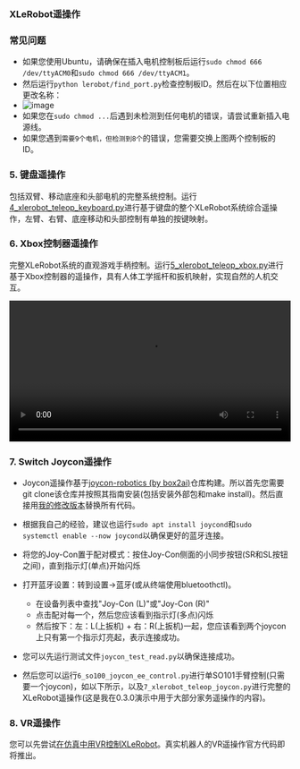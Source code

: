 ### XLeRobot遥操作

### 常见问题

- 如果您使用Ubuntu，请确保在插入电机控制板后运行`sudo chmod 666 /dev/ttyACM0`和`sudo chmod 666 /dev/ttyACM1`。
- 然后运行`python lerobot/find_port.py`检查控制板ID。然后在以下位置相应更改名称：
- ![image](https://github.com/user-attachments/assets/19264425-8a67-465f-86ba-3c54ec13793e)
- 如果您在`sudo chmod ...`后遇到未检测到任何电机的错误，请尝试重新插入电源线。
- 如果您遇到`需要9个电机，但检测到8个`的错误，您需要交换上图两个控制板的ID。

### 5. 键盘遥操作

包括双臂、移动底座和头部电机的完整系统控制。运行[4_xlerobot_teleop_keyboard.py](https://github.com/Vector-Wangel/XLeRobot/blob/main/software/examples/4_xlerobot_teleop_keyboard.py)进行基于键盘的整个XLeRobot系统综合遥操作，左臂、右臂、底座移动和头部控制有单独的按键映射。

### 6. Xbox控制器遥操作  

完整XLeRobot系统的直观游戏手柄控制。运行[5_xlerobot_teleop_xbox.py](https://github.com/Vector-Wangel/XLeRobot/blob/main/software/examples/5_xlerobot_teleop_xbox.py)进行基于Xbox控制器的遥操作，具有人体工学摇杆和扳机映射，实现自然的人机交互。

<video width="100%" controls>
  <source src="https://vector-wangel.github.io/XLeRobot-assets/videos/Real_demos/xlerobot_025_001.mp4" type="video/mp4">
  Your browser does not support the video tag.
</video>

### 7. Switch Joycon遥操作

- Joycon遥操作基于[joycon-robotics (by box2ai)](https://github.com/box2ai-robotics/joycon-robotics)仓库构建。所以首先您需要git clone该仓库并按照其指南安装(包括安装外部包和make install)。然后直接用[我的修改版本](https://github.com/Vector-Wangel/XLeRobot/tree/main/software/joyconrobotics)替换所有代码。

- 根据我自己的经验，建议也运行`sudo apt install joycond`和`sudo systemctl enable --now joycond`以确保更好的蓝牙连接。

- 将您的Joy-Con置于配对模式：按住Joy-Con侧面的小同步按钮(SR和SL按钮之间)，直到指示灯(单点)开始闪烁
- 打开蓝牙设置：转到设置→蓝牙(或从终端使用bluetoothctl)。
  - 在设备列表中查找"Joy-Con (L)"或"Joy-Con (R)"
  - 点击配对每一个，然后您应该看到指示灯(多点)闪烁
  - 然后按下：左：L(上扳机) + 右：R(上扳机)一起，您应该看到两个joycon上只有第一个指示灯亮起，表示连接成功。
- 您可以先运行测试文件`joycon_test_read.py`以确保连接成功。
- 然后您可以运行`6_so100_joycon_ee_control.py`进行单SO101手臂控制(只需要一个joycon)，如以下所示，以及`7_xlerobot_teleop_joycon.py`进行完整的XLeRobot遥操作(这是我在0.3.0演示中用于大部分家务遥操作的内容)。

### 8. VR遥操作

您可以先尝试[在仿真中用VR控制XLeRobot](https://xlerobot.readthedocs.io/en/latest/simulation/getting_started/vr_sim.html)。真实机器人的VR遥操作官方代码即将推出。
